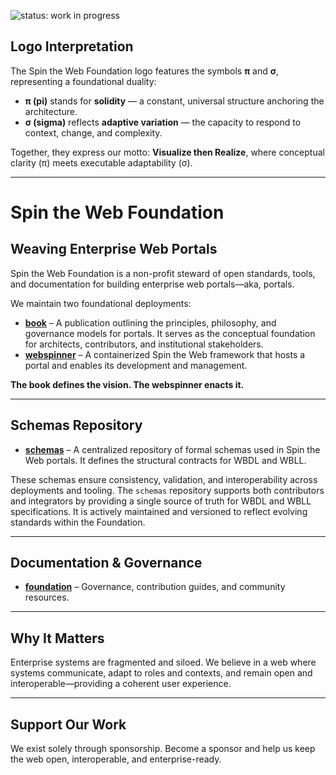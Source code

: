 ![status: work in progress](https://img.shields.io/badge/status-WIP-yellow)

## Logo Interpretation

The Spin the Web Foundation logo features the symbols **π** and **σ**, representing a foundational duality:

- **π (pi)** stands for **solidity** — a constant, universal structure anchoring the architecture.
- **σ (sigma)** reflects **adaptive variation** — the capacity to respond to context, change, and complexity.

Together, they express our motto: **Visualize then Realize**, where conceptual clarity (π) meets executable adaptability (σ).

---

# Spin the Web Foundation

## Weaving Enterprise Web Portals

Spin the Web Foundation is a non-profit steward of open standards, tools, and documentation for building enterprise web portals—aka, portals.

We maintain two foundational deployments:

- [**book**](https://github.com/spintheweb/book) – A publication outlining the principles, philosophy, and governance models for portals. It serves as the conceptual foundation for architects, contributors, and institutional stakeholders.
- [**webspinner**](https://github.com/spintheweb/webspinner) – A containerized Spin the Web framework that hosts a portal and enables its development and management.

**The book defines the vision. The webspinner enacts it.**

---

## Schemas Repository

- [**schemas**](https://github.com/spintheweb/schemas) – A centralized repository of formal schemas used in Spin the Web portals. It defines the structural contracts for WBDL and WBLL.

These schemas ensure consistency, validation, and interoperability across deployments and tooling. The `schemas` repository supports both contributors and integrators by providing a single source of truth for WBDL and WBLL specifications. It is actively maintained and versioned to reflect evolving standards within the Foundation.

---

## Documentation & Governance

- [**foundation**](https://github.com/spintheweb/foundation) – Governance, contribution guides, and community resources.

---

## Why It Matters

Enterprise systems are fragmented and siloed. We believe in a web where systems communicate, adapt to roles and contexts, and remain open and interoperable—providing a coherent user experience.

---

## Support Our Work

We exist solely through sponsorship. Become a sponsor and help us keep the web open, interoperable, and enterprise-ready.
